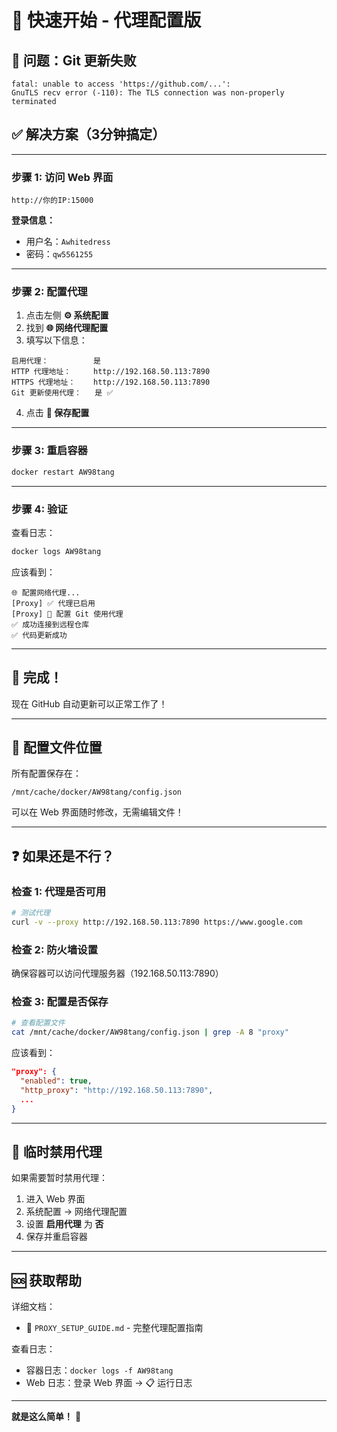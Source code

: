 # 🚀 快速开始 - 代理配置版

## 📌 问题：Git 更新失败

```
fatal: unable to access 'https://github.com/...': 
GnuTLS recv error (-110): The TLS connection was non-properly terminated
```

## ✅ 解决方案（3分钟搞定）

---

### 步骤 1: 访问 Web 界面

```
http://你的IP:15000
```

**登录信息：**
- 用户名：`Awhitedress`
- 密码：`qw5561255`

---

### 步骤 2: 配置代理

1. 点击左侧 **⚙️ 系统配置**
2. 找到 **🌐 网络代理配置**
3. 填写以下信息：

```
启用代理：          是
HTTP 代理地址：     http://192.168.50.113:7890
HTTPS 代理地址：    http://192.168.50.113:7890
Git 更新使用代理：   是 ✅
```

4. 点击 **💾 保存配置**

---

### 步骤 3: 重启容器

```bash
docker restart AW98tang
```

---

### 步骤 4: 验证

查看日志：

```bash
docker logs AW98tang
```

应该看到：

```
🌐 配置网络代理...
[Proxy] ✅ 代理已启用
[Proxy] 🔧 配置 Git 使用代理
✅ 成功连接到远程仓库
✅ 代码更新成功
```

---

## 🎉 完成！

现在 GitHub 自动更新可以正常工作了！

---

## 📝 配置文件位置

所有配置保存在：
```
/mnt/cache/docker/AW98tang/config.json
```

可以在 Web 界面随时修改，无需编辑文件！

---

## ❓ 如果还是不行？

### 检查 1: 代理是否可用

```bash
# 测试代理
curl -v --proxy http://192.168.50.113:7890 https://www.google.com
```

### 检查 2: 防火墙设置

确保容器可以访问代理服务器（192.168.50.113:7890）

### 检查 3: 配置是否保存

```bash
# 查看配置文件
cat /mnt/cache/docker/AW98tang/config.json | grep -A 8 "proxy"
```

应该看到：
```json
"proxy": {
  "enabled": true,
  "http_proxy": "http://192.168.50.113:7890",
  ...
}
```

---

## 🔄 临时禁用代理

如果需要暂时禁用代理：

1. 进入 Web 界面
2. 系统配置 → 网络代理配置
3. 设置 **启用代理** 为 **否**
4. 保存并重启容器

---

## 🆘 获取帮助

详细文档：
- 📖 `PROXY_SETUP_GUIDE.md` - 完整代理配置指南

查看日志：
- 容器日志：`docker logs -f AW98tang`
- Web 日志：登录 Web 界面 → 📋 运行日志

---

**就是这么简单！** 🎯


